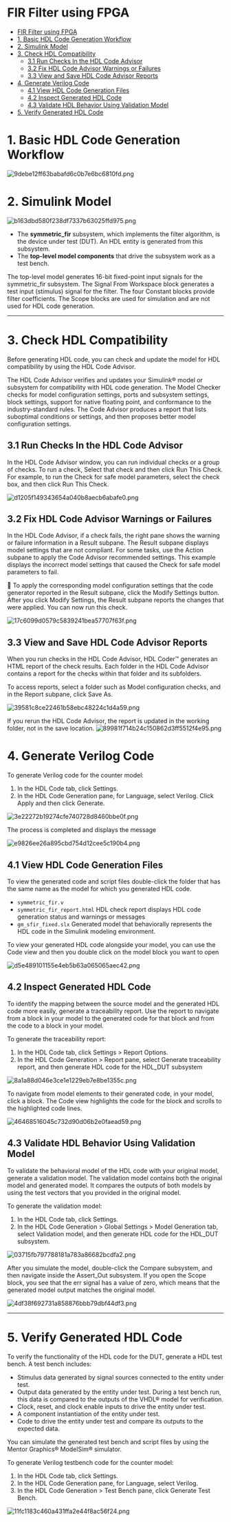 # FIR Filter using FPGA

  
- [FIR Filter using FPGA](#fir-filter-using-fpga)
- [1. Basic HDL Code Generation Workflow](#1-basic-hdl-code-generation-workflow)
- [2. Simulink Model](#2-simulink-model)
- [3. Check HDL Compatibility](#3-check-hdl-compatibility)
  - [3.1 Run Checks In the HDL Code Advisor](#31-run-checks-in-the-hdl-code-advisor)
  - [3.2 Fix HDL Code Advisor Warnings or Failures](#32-fix-hdl-code-advisor-warnings-or-failures)
  - [3.3 View and Save HDL Code Advisor Reports](#33-view-and-save-hdl-code-advisor-reports)
- [4. Generate Verilog Code](#4-generate-verilog-code)
  - [4.1 View HDL Code Generation Files](#41-view-hdl-code-generation-files)
  - [4.2 Inspect Generated HDL Code](#42-inspect-generated-hdl-code)
  - [4.3 Validate HDL Behavior Using Validation Model](#43-validate-hdl-behavior-using-validation-model)
- [5. Verify Generated HDL Code](#5-verify-generated-hdl-code)


# 1. Basic HDL Code Generation Workflow
![9debe12ff63babafd6c0b7e6bc6810fd.png](./_resources/9debe12ff63babafd6c0b7e6bc6810fd.png)

# 2. Simulink Model

![b163dbd580f238df7337b63025ffd975.png](./_resources/b163dbd580f238df7337b63025ffd975.png)

- The **symmetric_fir** subsystem, which implements the filter algorithm, is the device under test (DUT). An HDL entity is generated from this subsystem.
- The **top-level model components** that drive the subsystem work as a test bench.

The top-level model generates 16-bit fixed-point input signals for the symmetric_fir subsystem. The Signal From Workspace block generates a test input (stimulus) signal for the filter. The four Constant blocks provide filter coefficients. The Scope blocks are used for simulation and are not used for HDL code generation.

* * * 

# 3. Check HDL Compatibility
Before generating HDL code, you can check and update the model for HDL compatibility by using the HDL Code Advisor. 

The HDL Code Advisor verifies and updates your Simulink® model or subsystem for compatibility with HDL code generation. The Model Checker checks for model configuration settings, ports and subsystem settings, block settings, support for native floating point, and conformance to the industry-standard rules. The Code Advisor produces a report that lists suboptimal conditions or settings, and then proposes better model configuration settings.

## 3.1 Run Checks In the HDL Code Advisor
In the HDL Code Advisor window, you can run individual checks or a group of checks. To run a check, Select that check and then click Run This Check. For example, to run the Check for safe model parameters, select the check box, and then click Run This Check.

![d1205f149343654a040b8aecb6abafe0.png](./_resources/d1205f149343654a040b8aecb6abafe0.png)

## 3.2 Fix HDL Code Advisor Warnings or Failures

In the HDL Code Advisor, if a check fails, the right pane shows the warning or failure information in a Result subpane. The Result subpane displays model settings that are not compliant. For some tasks, use the Action subpane to apply the Code Advisor recommended settings. This example displays the incorrect model settings that caused the Check for safe model parameters to fail.

:pushpin: To apply the corresponding model configuration settings that the code generator reported in the Result subpane, click the Modify Settings button. After you click Modify Settings, the Result subpane reports the changes that were applied. You can now run this check.

![17c6099d0579c5839241bea57707f63f.png](./_resources/17c6099d0579c5839241bea57707f63f.png)

## 3.3 View and Save HDL Code Advisor Reports
When you run checks in the HDL Code Advisor, HDL Coder™ generates an HTML report of the check results. Each folder in the HDL Code Advisor contains a report for the checks within that folder and its subfolders.

To access reports, select a folder such as Model configuration checks, and in the Report subpane, click Save As.

![39581c8ce22461b58ebc48224c1d4a59.png](./_resources/39581c8ce22461b58ebc48224c1d4a59.png)

If you rerun the HDL Code Advisor, the report is updated in the working folder, not in the save location.
![89981f714b24c150862d3ff5512f4e95.png](./_resources/89981f714b24c150862d3ff5512f4e95.png)


# 4. Generate Verilog Code 
To generate Verilog code for the counter model:
1. In the HDL Code tab, click Settings.
2. In the HDL Code Generation pane, for Language, select Verilog. Click Apply and then click Generate.

![3e22272b19274cfe740728d8460bbe0f.png](./_resources/3e22272b19274cfe740728d8460bbe0f.png)

The process is completed and displays the message

![e9826ee26a895cbd754d12cee5c190b4.png](./_resources/e9826ee26a895cbd754d12cee5c190b4.png)

## 4.1 View HDL Code Generation Files
 To view the generated code and script files double-click the folder that has the same name as the model for which you generated HDL code.
 
 - `symmetric_fir.v`
 - `symmetric_fir_report.html` HDL check report displays HDL code generation status and warnings or messages
 - `gm_sfir_fixed.slx` Generated model that behaviorally represents the HDL code in the Simulink modeling environment.

To view your generated HDL code alongside your model, you can use the Code view and then you double click on the model block you want to open 

![d5e489101155e4eb5b63a065065aec42.png](./_resources/d5e489101155e4eb5b63a065065aec42.png)

## 4.2 Inspect Generated HDL Code
To identify the mapping between the source model and the generated HDL code more easily, generate a traceability report. Use the report to navigate from a block in your model to the generated code for that block and from the code to a block in your model.

To generate the traceability report:
1. In the HDL Code tab, click Settings > Report Options.
2. In the HDL Code Generation > Report pane, select Generate traceability report, and then generate HDL code for the HDL_DUT subsystem

![8a1a88d046e3ce1e1229eb7e8be1355c.png](./_resources/8a1a88d046e3ce1e1229eb7e8be1355c.png)

To navigate from model elements to their generated code, in your model, click a block. The Code view highlights the code for the block and scrolls to the highlighted code lines.

![46468516045c732d90d06b2e0faead59.png](./_resources/46468516045c732d90d06b2e0faead59.png)

## 4.3 Validate HDL Behavior Using Validation Model
To validate the behavioral model of the HDL code with your original model, generate a validation model. The validation model contains both the original model and generated model. It compares the outputs of both models by using the test vectors that you provided in the original model.

To generate the validation model:
1. In the HDL Code tab, click Settings.
2. In the HDL Code Generation > Global Settings > Model Generation tab, select Validation model, and then generate HDL code for the HDL_DUT subsystem.

![03715fb797788181a783a86682bcdfa2.png](./_resources/03715fb797788181a783a86682bcdfa2.png)


After you simulate the model, double-click the Compare subsystem, and then navigate inside the Assert_Out subsystem. If you open the Scope block, you see that the err signal has a value of zero, which means that the generated model output matches the original model.

![4df38f692731a858876bbb79dbf44df3.png](./_resources/4df38f692731a858876bbb79dbf44df3.png)

* * *
# 5. Verify Generated HDL Code
To verify the functionality of the HDL code for the DUT, generate a HDL test bench. A test bench includes:

- Stimulus data generated by signal sources connected to the entity under test.
- Output data generated by the entity under test. During a test bench run, this data is compared to the outputs of the VHDL® model for verification.
- Clock, reset, and clock enable inputs to drive the entity under test.
- A component instantiation of the entity under test.
- Code to drive the entity under test and compare its outputs to the expected data.

You can simulate the generated test bench and script files by using the Mentor Graphics® ModelSim® simulator.

To generate Verilog testbench code for the counter model:

1. In the HDL Code tab, click Settings.
2. In the HDL Code Generation pane, for Language, select Verilog.
3. In the HDL Code Generation > Test Bench pane, click Generate Test Bench.

![11fc1183c460a431ffa2e44f8ac56f24.png](./_resources/11fc1183c460a431ffa2e44f8ac56f24.png)



